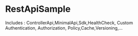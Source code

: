 # RestApiSample
 Includes : ControllerApi,MinimalApi,Sdk,HealthCheck, Custom Authentication, Authorization, Policy,Cache,Versioning,...
